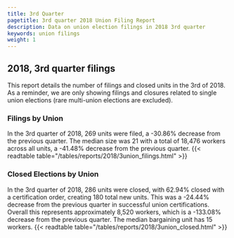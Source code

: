 ```yaml
---
title: 3rd Quarter 
pagetitle: 3rd quarter 2018 Union Filing Report
description: Data on union election filings in 2018 3rd quarter 
keywords: union filings
weight: 1
---
```


## 2018, 3rd quarter filings

This report details the number of filings and closed units in the 3rd of 2018. As a reminder, we are only showing filings and closures related to single union elections (rare multi-union elections are excluded).

### Filings by Union
In the 3rd quarter of 2018, 269 units were filed, a -30.86% decrease from the previous quarter. The median size was 21 with a total of 18,476 workers across all units, a -41.48% decrease from the previous quarter.
{{< readtable table="/tables/reports/2018/3union_filings.html" >}}

### Closed Elections by Union
In the 3rd quarter of 2018, 286 units were closed, with 62.94% closed with a certification order, creating 180 total new units. This was a -24.44% decrease from the previous quarter in successful union certifications. Overall this represents approximately 8,520 workers, which is a -133.08% decrease from the previous quarter. The median bargaining unit has 15 workers.
{{< readtable table="/tables/reports/2018/3union_closed.html" >}}
